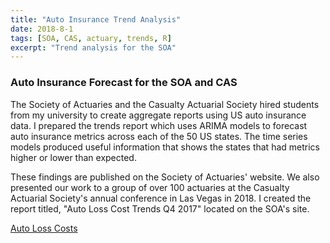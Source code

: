 ```yaml
---
title: "Auto Insurance Trend Analysis"
date: 2018-8-1
tags: [SOA, CAS, actuary, trends, R]
excerpt: "Trend analysis for the SOA"
---
```


<h3>Auto Insurance Forecast for the SOA and CAS</h3>

The Society of Actuaries and the Casualty Actuarial Society hired students from my university to create aggregate reports using US auto insurance data. I prepared the trends report which uses ARIMA models to forecast auto insurance metrics across each of the 50 US states. The time series models produced useful information that shows the states that had metrics higher or lower than expected.

These findings are published on the Society of Actuaries' website. We also presented our work to a group of over 100 actuaries at the Casualty Actuarial Society's annual conference in Las Vegas in 2018. I created the report titled, "Auto Loss Cost Trends Q4 2017" located on the SOA's site.

<a href = "https://www.soa.org/research-reports/2018/auto-loss-cost-trends/" title = "Auto Loss Costs" target = "_blank">Auto Loss Costs</a>






